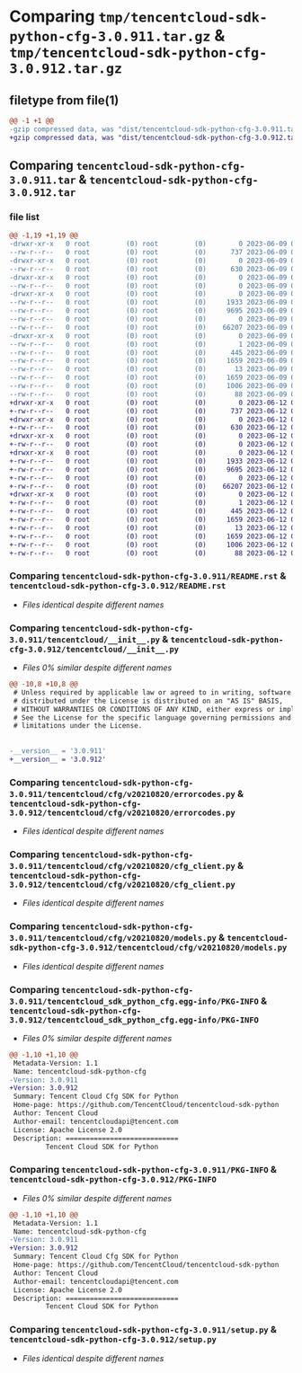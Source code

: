 # Comparing `tmp/tencentcloud-sdk-python-cfg-3.0.911.tar.gz` & `tmp/tencentcloud-sdk-python-cfg-3.0.912.tar.gz`

## filetype from file(1)

```diff
@@ -1 +1 @@
-gzip compressed data, was "dist/tencentcloud-sdk-python-cfg-3.0.911.tar", last modified: Fri Jun  9 02:14:43 2023, max compression
+gzip compressed data, was "dist/tencentcloud-sdk-python-cfg-3.0.912.tar", last modified: Mon Jun 12 02:59:03 2023, max compression
```

## Comparing `tencentcloud-sdk-python-cfg-3.0.911.tar` & `tencentcloud-sdk-python-cfg-3.0.912.tar`

### file list

```diff
@@ -1,19 +1,19 @@
-drwxr-xr-x   0 root         (0) root         (0)        0 2023-06-09 02:14:43.000000 tencentcloud-sdk-python-cfg-3.0.911/
--rw-r--r--   0 root         (0) root         (0)      737 2023-06-09 02:14:43.000000 tencentcloud-sdk-python-cfg-3.0.911/README.rst
-drwxr-xr-x   0 root         (0) root         (0)        0 2023-06-09 02:14:43.000000 tencentcloud-sdk-python-cfg-3.0.911/tencentcloud/
--rw-r--r--   0 root         (0) root         (0)      630 2023-06-09 02:14:43.000000 tencentcloud-sdk-python-cfg-3.0.911/tencentcloud/__init__.py
-drwxr-xr-x   0 root         (0) root         (0)        0 2023-06-09 02:14:43.000000 tencentcloud-sdk-python-cfg-3.0.911/tencentcloud/cfg/
--rw-r--r--   0 root         (0) root         (0)        0 2023-06-09 02:14:43.000000 tencentcloud-sdk-python-cfg-3.0.911/tencentcloud/cfg/__init__.py
-drwxr-xr-x   0 root         (0) root         (0)        0 2023-06-09 02:14:43.000000 tencentcloud-sdk-python-cfg-3.0.911/tencentcloud/cfg/v20210820/
--rw-r--r--   0 root         (0) root         (0)     1933 2023-06-09 02:14:43.000000 tencentcloud-sdk-python-cfg-3.0.911/tencentcloud/cfg/v20210820/errorcodes.py
--rw-r--r--   0 root         (0) root         (0)     9695 2023-06-09 02:14:43.000000 tencentcloud-sdk-python-cfg-3.0.911/tencentcloud/cfg/v20210820/cfg_client.py
--rw-r--r--   0 root         (0) root         (0)        0 2023-06-09 02:14:43.000000 tencentcloud-sdk-python-cfg-3.0.911/tencentcloud/cfg/v20210820/__init__.py
--rw-r--r--   0 root         (0) root         (0)    66207 2023-06-09 02:14:43.000000 tencentcloud-sdk-python-cfg-3.0.911/tencentcloud/cfg/v20210820/models.py
-drwxr-xr-x   0 root         (0) root         (0)        0 2023-06-09 02:14:43.000000 tencentcloud-sdk-python-cfg-3.0.911/tencentcloud_sdk_python_cfg.egg-info/
--rw-r--r--   0 root         (0) root         (0)        1 2023-06-09 02:14:43.000000 tencentcloud-sdk-python-cfg-3.0.911/tencentcloud_sdk_python_cfg.egg-info/dependency_links.txt
--rw-r--r--   0 root         (0) root         (0)      445 2023-06-09 02:14:43.000000 tencentcloud-sdk-python-cfg-3.0.911/tencentcloud_sdk_python_cfg.egg-info/SOURCES.txt
--rw-r--r--   0 root         (0) root         (0)     1659 2023-06-09 02:14:43.000000 tencentcloud-sdk-python-cfg-3.0.911/tencentcloud_sdk_python_cfg.egg-info/PKG-INFO
--rw-r--r--   0 root         (0) root         (0)       13 2023-06-09 02:14:43.000000 tencentcloud-sdk-python-cfg-3.0.911/tencentcloud_sdk_python_cfg.egg-info/top_level.txt
--rw-r--r--   0 root         (0) root         (0)     1659 2023-06-09 02:14:43.000000 tencentcloud-sdk-python-cfg-3.0.911/PKG-INFO
--rw-r--r--   0 root         (0) root         (0)     1006 2023-06-09 02:14:43.000000 tencentcloud-sdk-python-cfg-3.0.911/setup.py
--rw-r--r--   0 root         (0) root         (0)       88 2023-06-09 02:14:43.000000 tencentcloud-sdk-python-cfg-3.0.911/setup.cfg
+drwxr-xr-x   0 root         (0) root         (0)        0 2023-06-12 02:59:03.000000 tencentcloud-sdk-python-cfg-3.0.912/
+-rw-r--r--   0 root         (0) root         (0)      737 2023-06-12 02:59:03.000000 tencentcloud-sdk-python-cfg-3.0.912/README.rst
+drwxr-xr-x   0 root         (0) root         (0)        0 2023-06-12 02:59:03.000000 tencentcloud-sdk-python-cfg-3.0.912/tencentcloud/
+-rw-r--r--   0 root         (0) root         (0)      630 2023-06-12 02:59:03.000000 tencentcloud-sdk-python-cfg-3.0.912/tencentcloud/__init__.py
+drwxr-xr-x   0 root         (0) root         (0)        0 2023-06-12 02:59:03.000000 tencentcloud-sdk-python-cfg-3.0.912/tencentcloud/cfg/
+-rw-r--r--   0 root         (0) root         (0)        0 2023-06-12 02:59:03.000000 tencentcloud-sdk-python-cfg-3.0.912/tencentcloud/cfg/__init__.py
+drwxr-xr-x   0 root         (0) root         (0)        0 2023-06-12 02:59:03.000000 tencentcloud-sdk-python-cfg-3.0.912/tencentcloud/cfg/v20210820/
+-rw-r--r--   0 root         (0) root         (0)     1933 2023-06-12 02:59:03.000000 tencentcloud-sdk-python-cfg-3.0.912/tencentcloud/cfg/v20210820/errorcodes.py
+-rw-r--r--   0 root         (0) root         (0)     9695 2023-06-12 02:59:03.000000 tencentcloud-sdk-python-cfg-3.0.912/tencentcloud/cfg/v20210820/cfg_client.py
+-rw-r--r--   0 root         (0) root         (0)        0 2023-06-12 02:59:03.000000 tencentcloud-sdk-python-cfg-3.0.912/tencentcloud/cfg/v20210820/__init__.py
+-rw-r--r--   0 root         (0) root         (0)    66207 2023-06-12 02:59:03.000000 tencentcloud-sdk-python-cfg-3.0.912/tencentcloud/cfg/v20210820/models.py
+drwxr-xr-x   0 root         (0) root         (0)        0 2023-06-12 02:59:03.000000 tencentcloud-sdk-python-cfg-3.0.912/tencentcloud_sdk_python_cfg.egg-info/
+-rw-r--r--   0 root         (0) root         (0)        1 2023-06-12 02:59:03.000000 tencentcloud-sdk-python-cfg-3.0.912/tencentcloud_sdk_python_cfg.egg-info/dependency_links.txt
+-rw-r--r--   0 root         (0) root         (0)      445 2023-06-12 02:59:03.000000 tencentcloud-sdk-python-cfg-3.0.912/tencentcloud_sdk_python_cfg.egg-info/SOURCES.txt
+-rw-r--r--   0 root         (0) root         (0)     1659 2023-06-12 02:59:03.000000 tencentcloud-sdk-python-cfg-3.0.912/tencentcloud_sdk_python_cfg.egg-info/PKG-INFO
+-rw-r--r--   0 root         (0) root         (0)       13 2023-06-12 02:59:03.000000 tencentcloud-sdk-python-cfg-3.0.912/tencentcloud_sdk_python_cfg.egg-info/top_level.txt
+-rw-r--r--   0 root         (0) root         (0)     1659 2023-06-12 02:59:03.000000 tencentcloud-sdk-python-cfg-3.0.912/PKG-INFO
+-rw-r--r--   0 root         (0) root         (0)     1006 2023-06-12 02:59:03.000000 tencentcloud-sdk-python-cfg-3.0.912/setup.py
+-rw-r--r--   0 root         (0) root         (0)       88 2023-06-12 02:59:03.000000 tencentcloud-sdk-python-cfg-3.0.912/setup.cfg
```

### Comparing `tencentcloud-sdk-python-cfg-3.0.911/README.rst` & `tencentcloud-sdk-python-cfg-3.0.912/README.rst`

 * *Files identical despite different names*

### Comparing `tencentcloud-sdk-python-cfg-3.0.911/tencentcloud/__init__.py` & `tencentcloud-sdk-python-cfg-3.0.912/tencentcloud/__init__.py`

 * *Files 0% similar despite different names*

```diff
@@ -10,8 +10,8 @@
 # Unless required by applicable law or agreed to in writing, software
 # distributed under the License is distributed on an "AS IS" BASIS,
 # WITHOUT WARRANTIES OR CONDITIONS OF ANY KIND, either express or implied.
 # See the License for the specific language governing permissions and
 # limitations under the License.
 
 
-__version__ = '3.0.911'
+__version__ = '3.0.912'
```

### Comparing `tencentcloud-sdk-python-cfg-3.0.911/tencentcloud/cfg/v20210820/errorcodes.py` & `tencentcloud-sdk-python-cfg-3.0.912/tencentcloud/cfg/v20210820/errorcodes.py`

 * *Files identical despite different names*

### Comparing `tencentcloud-sdk-python-cfg-3.0.911/tencentcloud/cfg/v20210820/cfg_client.py` & `tencentcloud-sdk-python-cfg-3.0.912/tencentcloud/cfg/v20210820/cfg_client.py`

 * *Files identical despite different names*

### Comparing `tencentcloud-sdk-python-cfg-3.0.911/tencentcloud/cfg/v20210820/models.py` & `tencentcloud-sdk-python-cfg-3.0.912/tencentcloud/cfg/v20210820/models.py`

 * *Files identical despite different names*

### Comparing `tencentcloud-sdk-python-cfg-3.0.911/tencentcloud_sdk_python_cfg.egg-info/PKG-INFO` & `tencentcloud-sdk-python-cfg-3.0.912/tencentcloud_sdk_python_cfg.egg-info/PKG-INFO`

 * *Files 0% similar despite different names*

```diff
@@ -1,10 +1,10 @@
 Metadata-Version: 1.1
 Name: tencentcloud-sdk-python-cfg
-Version: 3.0.911
+Version: 3.0.912
 Summary: Tencent Cloud Cfg SDK for Python
 Home-page: https://github.com/TencentCloud/tencentcloud-sdk-python
 Author: Tencent Cloud
 Author-email: tencentcloudapi@tencent.com
 License: Apache License 2.0
 Description: ============================
         Tencent Cloud SDK for Python
```

### Comparing `tencentcloud-sdk-python-cfg-3.0.911/PKG-INFO` & `tencentcloud-sdk-python-cfg-3.0.912/PKG-INFO`

 * *Files 0% similar despite different names*

```diff
@@ -1,10 +1,10 @@
 Metadata-Version: 1.1
 Name: tencentcloud-sdk-python-cfg
-Version: 3.0.911
+Version: 3.0.912
 Summary: Tencent Cloud Cfg SDK for Python
 Home-page: https://github.com/TencentCloud/tencentcloud-sdk-python
 Author: Tencent Cloud
 Author-email: tencentcloudapi@tencent.com
 License: Apache License 2.0
 Description: ============================
         Tencent Cloud SDK for Python
```

### Comparing `tencentcloud-sdk-python-cfg-3.0.911/setup.py` & `tencentcloud-sdk-python-cfg-3.0.912/setup.py`

 * *Files identical despite different names*

